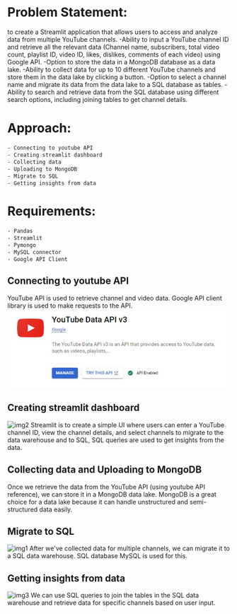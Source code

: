 # Problem Statement:

to create a Streamlit application that allows users to access and analyze data from multiple YouTube channels.
    -Ability to input a YouTube channel ID and retrieve all the relevant data (Channel name, subscribers, total video count, playlist ID, video ID, likes, dislikes, comments of each video) using Google API.
    -Option to store the data in a MongoDB database as a data lake.
    -Ability to collect data for up to 10 different YouTube channels and store them in the data lake by clicking a button.
    -Option to select a channel name and migrate its data from the data lake to a SQL database as tables.
    -Ability to search and retrieve data from the SQL database using different search options, including joining tables to get channel details.


# Approach:

    - Connecting to youtube API
    - Creating streamlit dashboard
    - Collecting data
    - Uploading to MongoDB
    - Migrate to SQL
    - Getting insights from data

# Requirements:
    - Pandas
    - Streamlit
    - Pymongo
    - MySQL connector
    - Google API Client

## Connecting to youtube API

YouTube API is used to retrieve channel and video data. Google API client library is used to make requests to the API.
![Getting Started](yt.JPG)

## Creating streamlit dashboard

![img2](https://github.com/MeghanaNagraja/YouTube-Data-Harvesting-and-Warehousing/assets/122547199/08f5a6f7-735c-431b-90bd-66740c0f80d9)
Streamlit is to create a simple UI where users can enter a YouTube channel ID, view the channel details, and select channels to migrate to the data warehouse and to SQL,  SQL queries are used to get insights from the data.

## Collecting data and Uploading to MongoDB

Once we retrieve the data from the YouTube API (using youtube API reference), we can store it in a MongoDB data lake. MongoDB is a great choice for a data lake because it can handle unstructured and semi-structured data easily.

## Migrate to SQL

![img1](https://github.com/MeghanaNagraja/YouTube-Data-Harvesting-and-Warehousing/assets/122547199/7023aaef-f773-4468-9d89-b081b8b5bcb9)
After we've collected data for multiple channels, we can migrate it to a SQL data warehouse. SQL database MySQL is used for this.

## Getting insights from data

![img3](https://github.com/MeghanaNagraja/YouTube-Data-Harvesting-and-Warehousing/assets/122547199/bb8b1362-15a1-4e34-b22b-b97c90f55df2)
We can use SQL queries to join the tables in the SQL data warehouse and retrieve data for specific channels based on user input.
